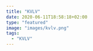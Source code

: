 ```yaml
---
title: "KVLV"
date: 2020-06-11T18:58:18+02:00
type: "featured"
image: "images/kvlv.png"
tags:
  - "KVLV"
---
```


